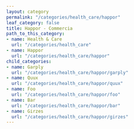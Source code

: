 ```yaml
---
layout: category
permalink: "/categories/health_care/happor"
leaf_category: false
title: Happor - Commercia
path_to_this_category:
- name: Health & Care
  url: "/categories/health_care"
- name: Happor
  url: "/categories/health_care/happor"
child_categories:
- name: Garply
  url: "/categories/health_care/happor/garply"
- name: Quux
  url: "/categories/health_care/happor/quux"
- name: Foo
  url: "/categories/health_care/happor/foo"
- name: Bar
  url: "/categories/health_care/happor/bar"
- name: Girzes
  url: "/categories/health_care/happor/girzes"
---
```


